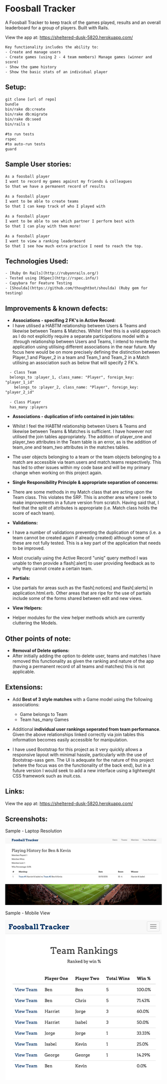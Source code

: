 Foosball Tracker
===================
A Foosball Tracker to keep track of the games played, results and an overall leaderboard for a group of players. Built with Rails.

View the app at: https://sheltered-dusk-5820.herokuapp.com/

```
Key functionality includes the ability to:
- Create and manage users
- Create games (using 2 - 4 team members) Manage games (winner and score)
- Show the game history
- Show the basic stats of an individual player
```

Setup:
-------
```
git clone [url of repo]
bundle
bin/rake db:create
bin/rake db:migrate
bin/rake db:seed
bin/rails s

#to run tests
rspec
#to auto-run tests
guard
```

Sample User stories:
-------
```
As a foosball player
I want to record my games against my friends & colleagues
So that we have a permanent record of results

As a foosball player
I want to be able to create teams
So that I can keep track of who I played with

As a foosball player
I want to be able to see which partner I perform best with
So that I can play with them more!

As a foosball player
I want to view a ranking leaderboard
So that I see how much extra practice I need to reach the top.
```

Technologies Used:
-------
```
- [Ruby On Rails](http://rubyonrails.org/)
- Tested using [RSpec](http://rspec.info/)
- Capybara for Feature Testing
- [Shoulda](https://github.com/thoughtbot/shoulda) (Ruby gem for testing)
```

Improvements & known defects:
-------
- **Associations - specifing 2 FK's in Active Record:**
- I have utilised a HABTM relationship between Users & Teams and likewise between Teams & Matches. Whilst I feel this is a valid approach as I do not explicitly require a separate participations model with a :through relationship between Users and Teams, I intend to rewrite the application using utilising different associations in the near future. My focus here would be on more precisely defining the distinction between Player_1 and Player_2 in a team and Team_1 and Team_2 in a Match utilising an association such as below that will specify 2 FK's.

```
  - Class Team
  belongs_to :player_1, class_name: "Player", foreign_key: "player_1_id"
	belongs_to :player_2, class_name: "Player", foreign_key: "player_2_id"

  - Class Player
  has_many :players
```


- **Associations - duplication of info contained in join tables:**
- Whilst I feel the HABTM relationship between Users & Teams and likewise between Teams & Matches is sufficient. I have however not utilised the join tables appropriately. The addition of player_one and player_two attributes in the Team table is an error, as is the addition of team_one and team_two attributes in the matches tables.

- The user objects belonging to a team or the team objects belonging to a match are accessible via team.users and match.teams respectively. This has led to other issues within my code base and will be my primary change when working on this project again.



- **Single Responsibility Principle & appropriate separation of concerns:**
- There are some methods in my Match class that are acting upon the Team class. This violates the SRP. This is another area where I seek to make improvements in a future version from scratch. Having said that, I feel that the split of attributes is appropriate (i.e. Match class holds the score of each team).



- **Validations:**
- I have a number of validations preventing the duplication of teams (i.e. a team cannot be created again if already created) although some of these are not fully tested. This is a key part of the application that needs to be improved.

- Most crucially using the Active Record "uniq" query method I was unable to then provide a flash[:alert] to user providing feedback as to why they cannot create a certain team. 



- **Partials:**
- Use partials for areas such as the flash[:notices] and flash[:alerts] in application.html.erb. Other areas that are ripe for the use of partials include some of the forms shared between edit and new views.



- **View Helpers:**
- Helper modules for the view helper methods which are currently cluttering the Models.

Other points of note:
-------

- **Removal of Delete options:**
- After initially adding the option to delete user, teams and matches I have removed this functionality as given the ranking and nature of the app (having a permanent record of all teams and matches) this is not applicable.


Extensions:
-------

- Add **Best of 3 style matches** with a Game model using the following associations:
  -  Game belongs to Team
  -  Team has_many Games

- Additional **individual user rankings seperated from team performance**. Given the above relationships linked correctly via join tables this information becomes easily accessible for manipulation.

- I have used Bootstrap for this project as it very quickly allows a responsive layout with minimal hassle, particularly with the use of Bootstrap-sass gem. The UI is adequate for the nature of this project (where the focus was on the functionality of the back end), but in a future version I would seek to add a new interface using a lightweight CSS framework such as inuit.css.

Links:
-------

View the app at: https://sheltered-dusk-5820.herokuapp.com/


Screenshots:
-------
Sample - Laptop Resolution

![web](git_imgs/web.png)




Sample - Mobile View

![mobile](git_imgs/mobile.png)
